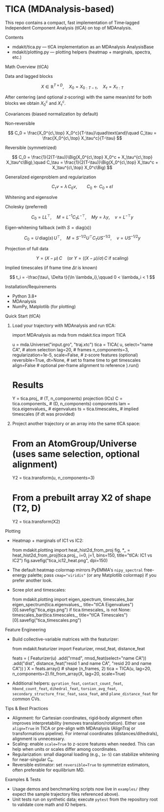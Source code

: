 TICA (MDAnalysis-based)
=========================================

This repo contains a compact, fast implementation of Time‑lagged Independent Component Analysis (tICA) on top of MDAnalysis.

Contents
- mdakit/tica.py — tICA implementation as an MDAnalysis AnalysisBase
- mdakit/plotting.py — plotting helpers (heatmap + marginals, spectra, etc.)


Math Overview (tICA)

Data and lagged blocks

$$
X \in \mathbb{R}^{T\times D},\quad X_0 = X_{0:T-\tau},\quad X_\tau = X_{\tau:T}
$$

After centering (and optional z‑scoring) with the same mean/std for both blocks we obtain $X_0^c$ and $X_\tau^c$.

Covariances (biased normalization by default)

Non‑reversible

$$
C_0 = \frac{X_0^{c\,\top} X_0^c}{T-\tau}\quad\text{and}\quad
C_\tau = \frac{X_0^{c\,\top} X_\tau^c}{T-\tau}
$$

Reversible (symmetrized)

$$
C_0 = \frac{1}{2(T-\tau)}\Big(X_0^{c\,\top} X_0^c + X_\tau^{c\,\top} X_\tau^c\Big),\quad
C_\tau = \frac{1}{2(T-\tau)}\Big(X_0^{c\,\top} X_\tau^c + X_\tau^{c\,\top} X_0^c\Big)
$$

Generalized eigenproblem and regularization

$$
C_\tau v = \lambda\, C_0 v,\qquad C_0 \leftarrow C_0 + \varepsilon I
$$

Whitening and eigensolve

Cholesky (preferred)

$$
C_0 = L L^\top,\quad M = L^{-1} C_\tau L^{-\top},\quad M y = \lambda y,\quad v = L^{-\top} y
$$

Eigen‑whitening fallback (with $S=\mathrm{diag}(s)$)

$$
C_0 = U\, \mathrm{diag}(s)\, U^\top,\quad M = S^{-1/2} U^\top C_\tau U S^{-1/2},\quad v = U S^{-1/2} y
$$

Projection of full data

$$
Y = (X - \mu)\, C\quad \big(\text{or } Y = ((X-\mu) / \sigma)\, C \text{ if scaling}\big)
$$

Implied timescales (if frame time $\Delta t$ is known)

$$
t_i = -\frac{\tau\, \Delta t}{\ln \lambda_i},\qquad 0 < \lambda_i < 1
$$


Installation/Requirements
- Python 3.8+
- MDAnalysis
- NumPy, Matplotlib (for plotting)

Quick Start (tICA)
1) Load your trajectory with MDAnalysis and run tICA:

    import MDAnalysis as mda
    from mdakit.tica import TICA

    u = mda.Universe("input.gro", "traj.xtc")
    tica = TICA(
        u,
        select="name CA",   # atom selection
        lag=20,              # frames
        n_components=3,
        regularization=1e-5,
        scale=False,         # z‑score features (optional)
        reversible=True,
        dt=None,             # set to frame time to get timescales
        align=False          # optional per‑frame alignment to reference
    ).run()

    # Results
    Y = tica.proj_            # (T, n_components) projection (ICs)
    C = tica.components_      # (D, n_components) components
    lam = tica.eigenvalues_   # eigenvalues
    ts = tica.timescales_     # implied timescales (if dt was provided)

2) Project another trajectory or an array into the same tICA space:

    # From an AtomGroup/Universe (uses same selection, optional alignment)
    Y2 = tica.transform(u, n_components=3)

    # From a prebuilt array X2 of shape (T2, D)
    Y2 = tica.transform(X2)

Plotting
- Heatmap + marginals of IC1 vs IC2:

    from mdakit.plotting import heat_hist2d_from_proj
    fig, *_ = heat_hist2d_from_proj(tica.proj_, i=0, j=1, bins=150, title="tICA: IC1 vs IC2")
    fig.savefig("tica_ic12_heat.png", dpi=150)

- The default heatmap colormap mirrors PyEMMA's `nipy_spectral` free-energy palette; pass `cmap="viridis"` (or any Matplotlib colormap) if you prefer another look.

- Scree plot and timescales:

    from mdakit.plotting import eigen_spectrum, timescales_bar
    eigen_spectrum(tica.eigenvalues_, title="tICA Eigenvalues")[0].savefig("tica_eigs.png")
    if tica.timescales_ is not None:
        timescales_bar(tica.timescales_, title="tICA Timescales")[0].savefig("tica_timescales.png")


Feature Engineering
- Build collective-variable matrices with the featurizer:

    from mdakit.featurizer import Featurizer, rmsd_feat, distance_feat

    feats = (
        Featurizer(u)
        .add("rmsd", rmsd_feat(select="name CA"))
        .add("dist", distance_feat("resid 1 and name CA", "resid 20 and name CA"))
    )
    X = feats.array()  # shape (n_frames, 2)
    tica = TICA(u, lag=20, n_components=2).fit_from_array(X, lag=20, scale=True)

- Additional helpers: `gyration_feat`, `contact_count_feat`, `hbond_count_feat`,
  `dihedral_feat`, `torsion_avg_feat`, `secondary_structure_frac_feat`,
  `sasa_feat`, and `plane_distance_feat` for common CVs.


Tips & Best Practices
- Alignment: for Cartesian coordinates, rigid‑body alignment often improves interpretability (removes translation/rotation). Either use `align=True` in TICA or pre-align with MDAnalysis (AlignTraj or transformations pipeline). For internal coordinates (distances/dihedrals), alignment is unnecessary.
- Scaling: enable `scale=True` to z-score features when needed. This can help when units or scales differ among coordinates.
- Regularization: small diagonal loading (e.g., `1e-5`) can stabilize whitening for near-singular C₀.
- Reversible estimator: set `reversible=True` to symmetrize estimators, often preferable for equilibrium MD.

Examples & Tests
- Usage demos and benchmarking scripts now live in `examples/` (they expect the sample trajectory files referenced above).
- Unit tests run on synthetic data; execute `pytest` from the repository root to validate core math and IO helpers.
